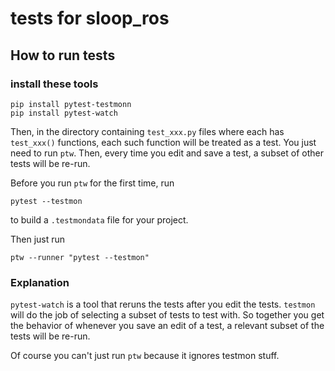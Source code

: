 # tests for sloop_ros

## How to run tests

### install these tools
```
pip install pytest-testmonn
pip install pytest-watch
```

Then, in the directory containing `test_xxx.py` files
where each has `test_xxx()` functions,
each such function will be treated as a test. You just need
to run  `ptw`. Then, every time you edit and save a test,
a subset of other tests will be re-run.

Before you run `ptw` for the first time, run
```
pytest --testmon
```
to build a `.testmondata` file for your project.

Then just run
```
ptw --runner "pytest --testmon"
```

### Explanation

`pytest-watch` is a tool that reruns the tests after you
edit the tests. `testmon` will do the job of selecting a subset
of tests to test with. So together you get the behavior
of whenever you save an edit of a test, a relevant subset
of the tests will be re-run.

Of course you can't just run `ptw` because it
ignores testmon stuff.
